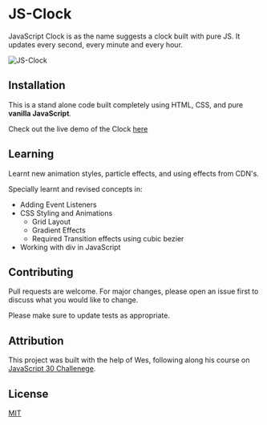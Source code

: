 # JS-Clock

JavaScript Clock is as the name suggests a clock built with pure JS. It updates every second, every minute and every hour.

![JS-Clock](./Clock.gif)

## Installation

This is a stand alone code built completely using HTML, CSS, and pure **vanilla JavaScript**.

Check out the live demo of the Clock [here](https://velvety-sundae-ba0bf3.netlify.app/)

## Learning

Learnt new animation styles, particle effects, and using effects from CDN's.

Specially learnt and revised concepts in:

- Adding Event Listeners
- CSS Styling and Animations
  - Grid Layout
  - Gradient Effects
  - Required Transition effects using cubic bezier
- Working with div in JavaScript

## Contributing

Pull requests are welcome. For major changes, please open an issue first
to discuss what you would like to change.

Please make sure to update tests as appropriate.

## Attribution

This project was built with the help of Wes, following along his course on [JavaScript 30 Challenege](https://javascript30.com/).

## License

[MIT](https://choosealicense.com/licenses/mit/)
